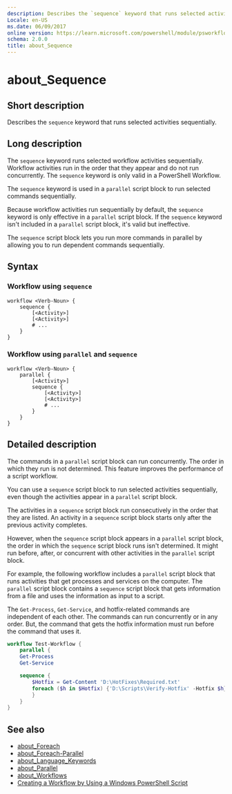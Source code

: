 ```yaml
---
description: Describes the `sequence` keyword that runs selected activities sequentially.
Locale: en-US
ms.date: 06/09/2017
online version: https://learn.microsoft.com/powershell/module/psworkflow/about/about_sequence?view=powershell-5.1&WT.mc_id=ps-gethelp
schema: 2.0.0
title: about_Sequence
---
```


# about_Sequence

## Short description

Describes the `sequence` keyword that runs selected activities sequentially.

## Long description

The `sequence` keyword runs selected workflow activities sequentially. Workflow
activities run in the order that they appear and do not run concurrently. The
`sequence` keyword is only valid in a PowerShell Workflow.

The `sequence` keyword is used in a `parallel` script block to run selected
commands sequentially.

Because workflow activities run sequentially by default, the `sequence` keyword
is only effective in a `parallel` script block. If the `sequence` keyword isn't
included in a `parallel` script block, it's valid but ineffective.

The `sequence` script block lets you run more commands in parallel by allowing
you to run dependent commands sequentially.

## Syntax

### Workflow using `sequence`

```
workflow <Verb-Noun> {
    sequence {
        [<Activity>]
        [<Activity>]
        # ...
    }
}
```

### Workflow using `parallel` and `sequence`

```
workflow <Verb-Noun> {
    parallel {
        [<Activity>]
        sequence {
            [<Activity>]
            [<Activity>]
            # ...
        }
    }
}
```

## Detailed description

The commands in a `parallel` script block can run concurrently. The order in
which they run is not determined. This feature improves the performance of a
script workflow.

You can use a `sequence` script block to run selected activities sequentially,
even though the activities appear in a `parallel` script block.

The activities in a `sequence` script block run consecutively in the order that
they are listed. An activity in a `sequence` script block starts only after the
previous activity completes.

However, when the `sequence` script block appears in a `parallel` script block,
the order in which the `sequence` script block runs isn't determined. It might
run before, after, or concurrent with other activities in the `parallel` script
block.

For example, the following workflow includes a `parallel` script block that
runs activities that get processes and services on the computer. The `parallel`
script block contains a `sequence` script block that gets information from a
file and uses the information as input to a script.

The `Get-Process`, `Get-Service`, and hotfix-related commands are independent
of each other. The commands can run concurrently or in any order. But, the
command that gets the hotfix information must run before the command that uses
it.

```powershell
workflow Test-Workflow {
    parallel {
    Get-Process
    Get-Service

    sequence {
        $Hotfix = Get-Content 'D:\HotFixes\Required.txt'
        foreach ($h in $Hotfix) {'D:\Scripts\Verify-Hotfix' -Hotfix $h}
        }
    }
}
```

## See also

- [about_Foreach](../../Microsoft.PowerShell.Core/About/about_Foreach.md)
- [about_Foreach-Parallel](about_Foreach-Parallel.md)
- [about_Language_Keywords](../../Microsoft.PowerShell.Core/About/about_Language_Keywords.md)
- [about_Parallel](about_Parallel.md)
- [about_Workflows](about_Workflows.md)
- [Creating a Workflow by Using a Windows PowerShell Script](/previous-versions/powershell/scripting/developer/workflow/creating-a-workflow-by-using-a-windows-powershell-script)
